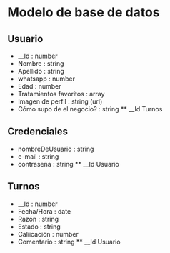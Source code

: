 # Modelo de base de datos

## Usuario
* __Id : number
* Nombre : string
* Apellido : string
* whatsapp : number
* Edad : number
* Tratamientos favoritos : array
* Imagen de perfil : string (url)
* Cómo supo de el negocio? : string
** __Id Turnos

## Credenciales
* nombreDeUsuario : string
* e-mail : string
* contraseña : string
** __Id Usuario 

## Turnos
* __Id : number
* Fecha/Hora : date
* Razón : string
* Estado : string
* Caliicación : number
* Comentario : string
** __Id Usuario 